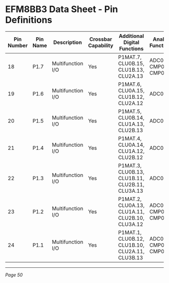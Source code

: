 # EFM8BB3 Data Sheet - Pin Definitions

| Pin Number | Pin Name | Description       | Crossbar Capability | Additional Digital Functions               | Analog Functions          |
|------------|----------|-------------------|---------------------|-------------------------------------------|---------------------------|
| 18         | P1.7     | Multifunction I/O | Yes                 | P1MAT.7, CLU0B.15, CLU1B.13, CLU2A.13    | ADC0.13, CMP0P.9, CMP0N.9 |
| 19         | P1.6     | Multifunction I/O | Yes                 | P1MAT.6, CLU0A.15, CLU1B.12, CLU2A.12    | ADC0.12                   |
| 20         | P1.5     | Multifunction I/O | Yes                 | P1MAT.5, CLU0B.14, CLU1A.13, CLU2B.13    | ADC0.11                   |
| 21         | P1.4     | Multifunction I/O | Yes                 | P1MAT.4, CLU0A.14, CLU1A.12, CLU2B.12    | ADC0.10                   |
| 22         | P1.3     | Multifunction I/O | Yes                 | P1MAT.3, CLU0B.13, CLU1B.11, CLU2B.11, CLU3A.13 | ADC0.9                    |
| 23         | P1.2     | Multifunction I/O | Yes                 | P1MAT.2, CLU0A.13, CLU1A.11, CLU2B.10, CLU3A.12 | ADC0.8, CMP0P.8, CMP0N.8  |
| 24         | P1.1     | Multifunction I/O | Yes                 | P1MAT.1, CLU0B.12, CLU1B.10, CLU2A.11, CLU3B.13 | ADC0.7, CMP0P.7, CMP0N.7  |

---
*Page 50*